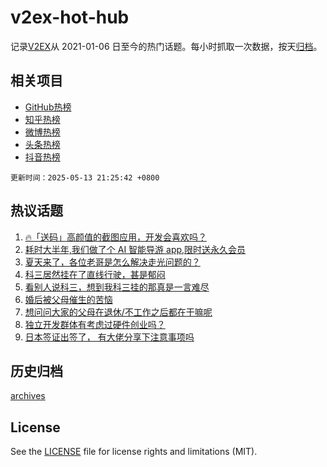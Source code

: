 # v2ex-hot-hub

 记录[V2EX](https://www.v2ex.com/)从 2021-01-06 日至今的热门话题。每小时抓取一次数据，按天[归档](archives)。
 
 ## 相关项目

- [GitHub热榜](https://github.com/snaildev/github-hot-hub)
- [知乎热榜](https://github.com/snaildev/zhihu-hot-hub)
- [微博热榜](https://github.com/snaildev/weibo-hot-hub)
- [头条热榜](https://github.com/snaildev/toutiao-hot-hub)
- [抖音热榜](https://github.com/snaildev/douyin-hot-hub)


 `更新时间：2025-05-13 21:25:42 +0800`

## 热议话题

1. [🔥「送码」高颜值的截图应用，开发会喜欢吗？](https://www.v2ex.com/t/1131356)
1. [耗时大半年,我们做了个 AI 智能导游 app,限时送永久会员](https://www.v2ex.com/t/1131474)
1. [夏天来了，各位老哥是怎么解决走光问题的？](https://www.v2ex.com/t/1131335)
1. [科三居然挂在了直线行驶，甚是郁闷](https://www.v2ex.com/t/1131291)
1. [看别人说科三，想到我科三挂的那真是一言难尽](https://www.v2ex.com/t/1131313)
1. [婚后被父母催生的苦恼](https://www.v2ex.com/t/1131425)
1. [想问问大家的父母在退休/不工作之后都在干嘛呢](https://www.v2ex.com/t/1131367)
1. [独立开发群体有考虑过硬件创业吗？](https://www.v2ex.com/t/1131355)
1. [日本签证出签了， 有大佬分享下注意事项吗](https://www.v2ex.com/t/1131418)

## 历史归档

[archives](archives)

## License

See the [LICENSE](LICENSE) file for license rights and limitations (MIT).
